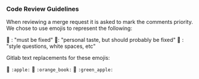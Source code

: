 ### Code Review Guidelines

When reviewing a merge request it is asked to mark the comments priority. We chose to use emojis to represent the following:

:apple: : "must be fixed"
:orange_book:: "personal taste, but should probably be fixed"
:green_apple: : "style questions, white spaces, etc"

Gitlab text replacements for these emojis:

:apple:  `:apple:`
:orange_book:    `:orange_book:`
:green_apple:    `:green_apple:`

